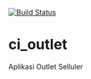 [![Build Status](https://travis-ci.org/remithzu/ci_outlet.svg?branch=master)](https://travis-ci.org/remithzu/ci_outlet)

# ci_outlet
Aplikasi Outlet Selluler
